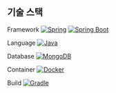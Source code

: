 ## 기술 스택
Framework
[![Spring](https://img.shields.io/badge/Spring-6DB33F?style=flat&logo=spring&logoColor=white)](https://spring.io/)
[![Spring Boot](https://img.shields.io/badge/Spring_Boot-6DB33F?style=flat&logo=springboot&logoColor=white)](https://spring.io/)

Language
[![Java](https://img.shields.io/badge/Java-007396?style=flat&logo=java&logoColor=white)](https://www.typescriptlang.org/)

Database
[![MongoDB](https://img.shields.io/badge/MongoDB-47A248?style=flat&logo=mongodb&logoColor=white)](https://www.mongodb.com/)

Container
[![Docker](https://img.shields.io/badge/Docker-2496ED?style=flat&logo=Docker&logoColor=white)](https://www.docker.com/)

Build
[![Gradle](https://img.shields.io/badge/Gradle-02303A?style=flat&logo=gradle&logoColor=white)](https://gradle.org/)
